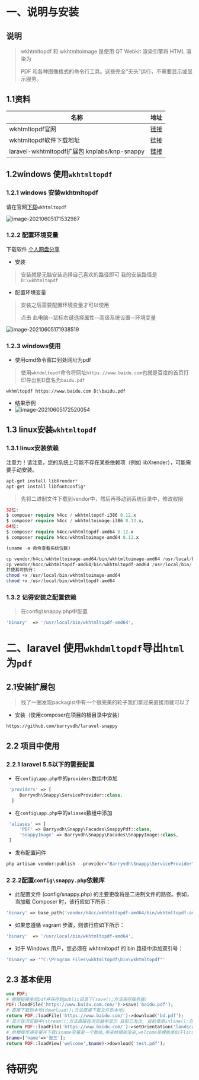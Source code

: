 #  一、说明与安装

## 说明

> wkhtmltopdf 和 wkhtmltoimage 是使用 QT Webkit 渲染引擎将 HTML 渲染为
>
>  PDF 和各种图像格式的命令行工具。这些完全“无头”运行，不需要显示或显示服务。

## 1.1资料

| 名称                                         | 地址                                                      |
| -------------------------------------------- | --------------------------------------------------------- |
| wkhtmltopdf官网                              | [链接](https://wkhtmltopdf.org/)                          |
| wkhtmltopdf软件下载地址                      | [链接](https://wkhtmltopdf.org/downloads.html)            |
| laravel-wkhtmltopdf扩展包 knplabs/knp-snappy | [链接](https://packagist.org/packages/knplabs/knp-snappy) |

## 1.2windows 使用`wkhtmltopdf`

###  1.2.1 windows 安装wkhtmltopdf

请在官网[下载](https://github.com/wkhtmltopdf/packaging/releases/download/0.12.6-1/wkhtmltox-0.12.6-1.msvc2015-win64.exe)`wkhtmltopdf`

![image-20210605171532987](https://gitee.com/yaolliuyang/blogImages/raw/master/blogImages/image-20210605171532987.png)



### 1.2.2 配置环境变量

下载软件 [个人网盘分享](https://yaoliuyang.lanzoui.com/iA6wtptpqyj)

- 安装

> 安装就是无脑安装选择自己喜欢的路径即可	我的安装路径是`D:\wkhtmltopdf`

- 配置环境变量

> 安装之后需要配置环境变量才可以使用
>
> 点击 此电脑--鼠标右键选择属性--高级系统设置--环境变量

![image-20210605171938519](https://gitee.com/yaolliuyang/blogImages/raw/master/blogImages/image-20210605171938519.png)

### 1.2.3 windows使用

- 使用cmd命令窗口到处网址为pdf

> 使用`wkhdmltopdf`命令将网址`https://www.baidu.com`也就是百度的首页打印导出到D盘名为`baidu.pdf`

```shell
wkhmltopdf https://www.baidu.com D:\baidu.pdf
```

- 结果示例
- ![image-20210605172520054](https://gitee.com/yaolliuyang/blogImages/raw/master/blogImages/image-20210605172520054.png)

## 1.3 linux安装`wkhtmltopdf`

### 1.3.1 linux安装依赖

注意力！请注意，您的系统上可能不存在某些依赖项（例如 libXrender），可能需要手动安装。

```php
apt-get install libXrender*
apt-get install libfontconfig*
```

> 先将二进制文件下载到vendor中，然后再移动到系统目录中，修改权限

```php
32位:
$ composer require h4cc / wkhtmltopdf-i386 0.12.x
$ composer require h4cc / wkhtmltoimage-i386 0.12.x，
64位:
$ composer require h4cc/wkhtmltopdf-amd64 0.12.x
$ composer require h4cc/wkhtmltoimage-amd64 0.12.x

(uname -a 命令查看系统位数)

cp vendor/h4cc/wkhtmltoimage-amd64/bin/wkhtmltoimage-amd64 /usr/local/bin/
cp vendor/h4cc/wkhtmltopdf-amd64/bin/wkhtmltopdf-amd64 /usr/local/bin/
并使其可执行：
chmod +x /usr/local/bin/wkhtmltoimage-amd64 
chmod +x /usr/local/bin/wkhtmltopdf-amd64
```

### 1.3.2 记得安装之配置依赖

> 在config\snappy.php中配置

```php
'binary'  => '/usr/local/bin/wkhtmltopdf-amd64',
```

#  二、laravel 使用`wkhdmltopdf`导出`html`为`pdf`

## 2.1安装扩展包

> 找了一圈发现packagist中有一个很完美的轮子我们拿过来直接用就可以了

- 安装（使用composer在项目的根目录中安装）

```shell
https://github.com/barryvdh/laravel-snappy
```

## 2.2 项目中使用

### 2.2.1 laravel 5.5以下的需要配置

- 在`config\app.php`中的`providers`数组中添加

```php
 'providers' => [
     Barryvdh\Snappy\ServiceProvider::class,
  ]
```

- 在`config\app.php`中的`aliases`数组中添加

```php
 'aliases' => [
     'PDF' => Barryvdh\Snappy\Facades\SnappyPdf::class,
     'SnappyImage' => Barryvdh\Snappy\Facades\SnappyImage::class,    
 ]
```

- 发布配置问件

```php
php artisan vendor:publish --provider="Barryvdh\Snappy\ServiceProvider"
```

### 2.2.2配置`config\snappy.php`依赖库

- 此配置文件 (config/snappy.php) 的主要更改将是二进制文件的路径。例如，当加载 Composer 时，该行应如下所示：

```php
'binary' => base_path('vendor/h4cc/wkhtmltopdf-amd64/bin/wkhtmltopdf-amd64'),
```

- 如果您遵循 vagrant 步骤，则该行应如下所示：

```php
'binary'  => '/usr/local/bin/wkhtmltopdf-amd64',
```

- 对于 Windows 用户，您必须在 wkhtmltopdf 的 bin 路径中添加双引号：

```php
'binary' => '"C:\Program Files\wkhtmltopdf\bin\wkhtmltopdf"'
```

## 2.3 基本使用

```php
use PDF;
# 根据链接生成pdf并保存到public目录下(save();方法保存服务器)
PDF::loadFile('https://www.baidu.com.com/')->save('baidu.pdf');
# 直接下载到本地(download();方法直接下载文件到本地)
return PDF::loadFile('https://www.baidu.com/')->download('bd.pdf');
# 显示在浏览器中(stream();方法直接在浏览器中显示 目前已淘汰, 目前使用inline();方法)
return PDF::loadFile('https://www.baidu.com/')->setOrientation('landscape')->stream('bd.pdf');
# 给模板传递变量并下载($name变量是一个数组,用来给模板渲染,welcome是模板类似于laravel blade模板)
$name=['name'=>'张三'];
return PDF::loadView('welcome',$name)->download('test.pdf');
```



# 待研究


